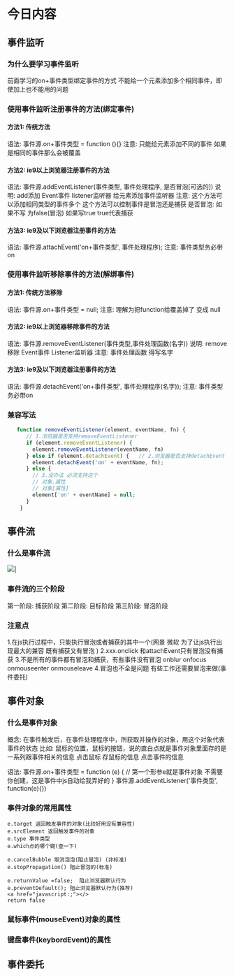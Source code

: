 # 今日内容

## 事件监听

### 为什么要学习事件监听

  前面学习的on+事件类型绑定事件的方式 不能给一个元素添加多个相同事件，即使加上也不能用的问题

### 使用事件监听注册事件的方法(绑定事件)

#### 方法1: 传统方法

  语法: 事件源.on+事件类型 = function (){}
  注意: 只能给元素添加不同的事件 如果是相同的事件那么会被覆盖

#### 方法2: ie9以上浏览器注册事件的方法

  语法: 事件源.addEventListener(事件类型, 事件处理程序, 是否冒泡[可选的])
  说明: add添加 Event事件 listener监听器  给元素添加事件监听器
  注意: 这个方法可以添加相同类型的事件多个 
        这个方法可以控制事件是冒泡还是捕获
  是否冒泡: 如果不写 为false(冒泡) 如果写true true代表捕获

#### 方法3: ie9及以下浏览器注册事件的方法

  语法: 事件源.attachEvent('on+事件类型', 事件处理程序);
  注意: 事件类型务必带on


### 使用事件监听移除事件的方法(解绑事件)

#### 方法1: 传统方法移除

  语法: 事件源.on+事件类型 = null;
  注意: 理解为把function给覆盖掉了 变成 null

#### 方法2: ie9以上浏览器移除事件的方法

  语法: 事件源.removeEventListener(事件类型,事件处理函数(名字))
  说明: remove移除 Event事件 Listener监听器
  注意: 事件处理函数 得写名字

#### 方法3: ie9及以下浏览器注册事件的方法

  语法: 事件源.detachEvent('on+事件类型', 事件处理程序(名字));
  注意: 事件类型务必带on


### 兼容写法

```js
   function removeEventListener(element, eventName, fn) {
      // 1.浏览器是否支持removeEventListener
      if (element.removeEventListener) {
        element.removeEventListener(eventName, fn)
      } else if (element.detachEvent) {   // 2.浏览器是否支持detachEvent
        element.detachEvent('on' + eventName, fn);
      } else {
        // 3.没办法 必须支持这个
        // 对象.属性
        // 对象[属性]
        element['on' + eventName] = null;
      }
    }
```

## 事件流

### 什么是事件流



  <img src="image/事件的三个阶段.png" style="zoom:100%;" />|


### 事件流的三个阶段

  第一阶段: 捕获阶段
  第二阶段: 目标阶段
  第三阶段: 冒泡阶段

### 注意点
  1.在js执行过程中，只能执行冒泡或者捕获的其中一个(网景  微软  为了让js执行出现最大的兼容 既有捕获又有冒泡 )
  2.xxx.onclick 和attachEvent只有冒泡没有捕获
  3.不是所有的事件都有冒泡和捕获，有些事件没有冒泡 onblur onfocus onmouseenter onmouseleave
  4.冒泡也不全是问题 有些工作还需要冒泡来做(事件委托)

## 事件对象

### 什么是事件对象

  概念: 在事件触发后，在事件处理程序中，所获取并操作的对象，用这个对象代表事件的状态
  比如: 鼠标的位置，鼠标的按钮，说的直白点就是事件对象里面存的是一系列跟事件相关的信息
  点击鼠标 存鼠标的信息 点击事件的信息

  语法: 
    事件源.on+事件类型 = function (e) { // 第一个形参e就是事件对象 不需要你创建，这是事件中js自动给我弄好的 }
    事件源.addEventListener('事件类型', function(e){})

### 事件对象的常用属性

    e.target 返回触发事件的对象(比较好用没有兼容性)
    e.srcElement 返回触发事件的对象
    e.type 事件类型
    e.which点的哪个键(查一下)
    
    e.cancelBubble 取消泡泡(阻止冒泡) (非标准)
    e.stopPropagation() 阻止冒泡的(标准)
    
    e.returnValue =false;  阻止浏览器默认行为
    e.preventDefault(); 阻止浏览器默认行为(推荐)
    <a href="javascript:;"></>
    return false


### 鼠标事件(mouseEvent)对象的属性
### 键盘事件(keybordEvent)的属性
## 事件委托